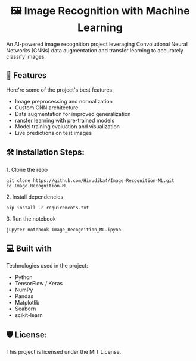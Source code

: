 <h1 align="center" id="title">🖼️ Image Recognition with Machine Learning</h1>

<p id="description">An AI-powered image recognition project leveraging Convolutional Neural Networks (CNNs) data augmentation and transfer learning to accurately classify images.</p>

  
  
<h2>🧐 Features</h2>

Here're some of the project's best features:

*   Image preprocessing and normalization
*   Custom CNN architecture
*   Data augmentation for improved generalization
*   ransfer learning with pre-trained models
*   Model training evaluation and visualization
*   Live predictions on test images

<h2>🛠️ Installation Steps:</h2>

<p>1. Clone the repo</p>

```
git clone https://github.com/Hirudika4/Image-Recognition-ML.git
cd Image-Recognition-ML
```

<p>2. Install dependencies</p>

```
pip install -r requirements.txt
```

<p>3. Run the notebook</p>

```
jupyter notebook Image_Recognition_ML.ipynb
```

  
  
<h2>💻 Built with</h2>

Technologies used in the project:

*   Python
*   TensorFlow / Keras
*   NumPy
*   Pandas
*   Matplotlib
*   Seaborn
*   scikit-learn

<h2>🛡️ License:</h2>

This project is licensed under the MIT License. 
